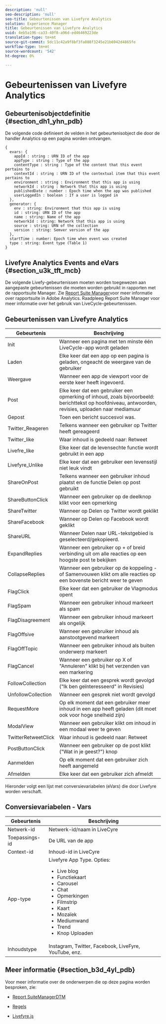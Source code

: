 ```yaml
---
description: 'null'
seo-description: 'null'
seo-title: Gebeurtenissen van Livefyre Analytics
solution: Experience Manager
title: Gebeurtenissen van Livefyre Analytics
uuid: 4eb5a196-ca33-40f8-a96d-ed46469223de
translation-type: tm+mt
source-git-commit: 5dc11c42a9f8bf3fa088f3245e21b6942d4865fe
workflow-type: tm+mt
source-wordcount: '542'
ht-degree: 0%

---
```



# Gebeurtenissen van Livefyre Analytics

## Gebeurtenisobjectdefinitie {#section_dh1_yhn_pdb}

De volgende code definieert de velden in het gebeurtenisobject die door de handler Analytics op een pagina worden ontvangen.

```
{
  evars: {
    appId : string : URN ID of the app
    appType : string : Type of the app
    contentType : string : Type of the content that this event pertains to
    contextId : string : URN ID of the contextual item that this event pertains to
    environment : string : Environment that this app is using
    networkId : string : Network that this app is using
    publishedDate : number : Epoch time when the app was published
    userLoggedIn : boolean : If a user is logged in
  },
  generator: {
    env : string: Environment that this app is using
    id : string: URN ID of the app
    name : string: Name of the app
    networkId : string: Network that this app is using
    source : string: URN of the collection
    version : string: Semver version of the app
  },
  startTime : number: Epoch time when event was created
  type : string: Event type (Table 1)
}
```

## Livefyre Analytics Events and eVars {#section_u3k_tft_mcb}

De volgende Livefy-gebeurtenissen moeten worden toegewezen aan aangepaste gebeurtenissen die moeten worden gebruikt in rapporten met de rapportsuite Manager. Zie [Report Suite Manager](https://docs.adobe.com/content/help/en/analytics/admin/manage-report-suites/report-suites-admin.html)voor meer informatie over rapportsuite in Adobe Analytics. Raadpleeg [](../livefyre-analytics/c-use-livefyre-with-adobe-analytics.md#section_iks_kgd_4cb)Report Suite Manager voor meer informatie over het gebruik van LiveCycle-gebeurtenissen.

## Gebeurtenissen van Livefyre Analytics

| Gebeurtenis | Beschrijving |
|---|---|
| Init | Wanneer een pagina met ten minste één LiveCycle-app wordt geladen |
| Laden | Elke keer dat een app op een pagina is geladen, ongeacht de weergave van de gebruiker |
| Weergave | Wanneer een app de viewport voor de eerste keer heeft ingevoerd. |
| Post | Elke keer dat een gebruiker een opmerking of inhoud, zoals bijvoorbeeld: berichttekst op hoofdniveau, antwoorden, revisies, uploaden naar mediamuur |
| Gepost | Toen een bericht succesvol was. |
| Twitter_Reageren | Telkens wanneer een gebruiker op Twitter heeft gereageerd |
| Twitter_like | Waar inhoud is gedeeld naar: Retweet |
| Livefre_like | Elke keer dat de levensechte functie wordt gebruikt in een app |
| Livefyre_Unlike | Elke keer dat een gebruiker een levensstijl niet leuk vindt |
| ShareOnPost | Telkens wanneer een gebruiker inhoud plaatst en de functie Delen op post gebruikt |
| ShareButtonClick | Wanneer een gebruiker op de deelknop klikt voor een opmerking |
| ShareTwitter | Wanneer op Delen op Twitter wordt geklikt |
| ShareFacebook | Wanneer op Delen op Facebook wordt geklikt |
| ShareURL | Wanneer Delen naar URL-tekstgebied is geselecteerd/gekopieerd. |
| ExpandReplies | Wanneer een gebruiker op + of breid verbinding uit om alle reacties op een hoogste post te bekijken |
| CollapseReplies | Wanneer een gebruiker op de koppeling - of Samenvouwen klikt om alle reacties op een bovenste bericht weer te geven |
| FlagClick | Elke keer dat een gebruiker de Vlagmodus opent |
| FlagSpam | Wanneer een gebruiker inhoud markeert als spam |
| FlagDisagreement | Wanneer een gebruiker inhoud markeert als ongelijk |
| FlagOffsive | Wanneer een gebruiker inhoud als aanstootgevend markeert |
| FlagOffTopic | Wanneer een gebruiker inhoud als buiten onderwerp markeert |
| FlagCancel | Wanneer een gebruiker op X of &quot;Annuleren&quot; klikt bij het verzenden van een markering |
| FollowCollection | Elke keer dat een gesprek wordt gevolgd (&quot;Ik ben geïnteresseerd&quot; in Revisies) |
| UnfollowCollection | Wanneer een gesprek niet wordt gevolgd |
| RequestMore | Op elk moment dat een gebruiker meer inhoud in een app heeft geladen (dit moet ook voor hoge snelheid zijn) |
| ModalView | Wanneer een gebruiker klikt om inhoud in een modaal weer te geven |
| TwitterRetweetClick | Waar inhoud is gedeeld naar: Retweet |
| PostButtonClick | Wanneer een gebruiker op de post klikt (&quot;Wat in je geest?&quot;) knop |
| Aanmelden | Op elk moment dat een gebruiker zich heeft aangemeld |
| Afmelden | Elke keer dat een gebruiker zich afmeldt |

Hieronder volgt een lijst met conversievariabelen (eVars) die door Livefyre worden verschaft.

## Conversievariabelen - Vars

| Gebeurtenis | Beschrijving |
|--- |--- |
| Netwerk-id | Netwerk-id/naam in LiveCyre |
| Toepassings-id | De URL van de app |
| Context-id | Inhoud-id in LiveCyre |
| App-type | Livefyre App Type. Opties: <br><ul><li>Live blog  </li><li> Functiekaart</li><li>Carousel</li><li>Chat </li><li>Opmerkingen</li><li>Filmstrip</li><li>Kaart</li><li>Mozaïek</li><li>Mediumwand</li><li>Trend</li><li>Knop Uploaden</li></ul> |
| Inhoudstype | Instagram, Twitter, Facebook, LiveFyre, YouTube, enz. |

## Meer informatie {#section_b3d_4yl_pdb}

Voor meer informatie over de onderwerpen die op deze pagina worden besproken, zie:

* [Report Suite](https://docs.adobe.com/content/help/en/analytics/admin/manage-report-suites/report-suites-admin.html)[ManagerDTM](https://docs.adobe.com/content/help/en/livefyre/using/apps/filmstrip/c-filmstrip-app.html)

* [Regels](https://docs.adobe.com/content/help/en/dtm/using/resources/rules/create-rules.html)
* [Livefyre.js](/help/implementation/c-livefyre.js.md)